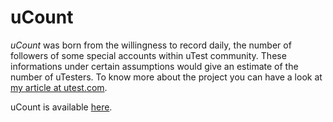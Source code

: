 # uCount
*uCount* was born from the willingness to record daily, the number of followers of some special accounts within uTest community. These informations under certain assumptions would give an estimate of the number of uTesters. To know more about the project you can have a look at [my article at utest.com](https://www.utest.com/articles/ucount-guess-how-many-we-are).

uCount is available [here](https://docs.google.com/spreadsheets/d/1zlB1XxdITwGejHKXyL_yd8XCxkoCVh5RatQeaH2CJ4Q/edit?usp=sharing).
